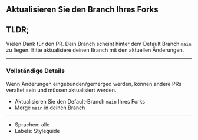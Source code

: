 ## Aktualisieren Sie den Branch Ihres Forks

## TLDR;

Vielen Dank für den PR. Dein Branch scheint hinter dem Default Branch `main` zu
liegen. Bitte aktualisiere deinen Branch mit den aktuellen Änderungen.

---

### Vollständige Details

Wenn Änderungen eingebunden/gemerged werden, können andere PRs veraltet sein und
müssen aktualisiert werden.

- Aktualisieren Sie den Default-Branch `main` Ihres Forks
- Merge `main` in deinen Branch

---

- Sprachen: alle
- Labels: Styleguide
